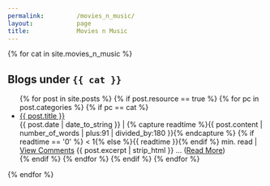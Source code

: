 ```yaml
---
permalink:         /movies_n_music/
layout:            page
title:             Movies n Music
---
```


{% for cat in site.movies_n_music %}
## Blogs under `{{ cat }}`
<ul>
    {% for post in site.posts %}
        {% if post.resource == true %}
            {% for pc in post.categories %}
                {% if pc == cat %}
                    <li>
                        <a href="{{ post.url }}">{{ post.title }}</a>
                        <br/>
                        <span class="post-date">{{ post.date | date_to_string }} |
                        {% capture readtime %}{{ post.content | number_of_words | plus:91 | divided_by:180 }}{% endcapture %}
                        {% if readtime == '0' %} &lt; 1{% else %}{{ readtime }}{% endif %} min. read |
                        <a href="{{ post.url }}#disqus_thread" data-disqus-identifier="{{ post.path | split:'/' | last | cgi_escape }}">View Comments</a>
                        </span>
                        <span class="post-excerpt">{{ post.excerpt | strip_html }} &hellip; (<a href="{{ post.url }}">Read More</a>)</span>
                    </li>
                {% endif %} <!-- cat-match-p -->
            {% endfor %} <!-- post-category -->
        {% endif %} <!-- resource-p -->
    {% endfor %}
</ul>
{% endfor %}

<script type="text/javascript">
    var disqus_shortname  = 'praveenkumarsrinivasan',
        disqus_identifier = '{{ page.path | split:'/' | last | cgi_escape }}',
        disqus_url        = '{{ site.url }}{{ page.url | uri_escape }}'
    ;
    (function() {
        var load = function(src){
            var s = document.createElement('script'); s.type = 'text/javascript'; s.async = true; s.src = src;
            var e = document.getElementsByTagName('script')[0]; e.parentNode.insertBefore(s, e);
        };
        load('//' + disqus_shortname + '.disqus.com/count.js');
        if (document.getElementById('disqus_thread')) {
            load('//' + disqus_shortname + '.disqus.com/embed.js');
        }
    })();
</script>

<script>
  (function(i,s,o,g,r,a,m){i['GoogleAnalyticsObject']=r;i[r]=i[r]||function(){
  (i[r].q=i[r].q||[]).push(arguments)},i[r].l=1*new Date();a=s.createElement(o),
  m=s.getElementsByTagName(o)[0];a.async=1;a.src=g;m.parentNode.insertBefore(a,m)
  })(window,document,'script','//www.google-analytics.com/analytics.js','ga');

  ga('create', 'UA-52928744-1', 'auto');
  ga('send', 'pageview');
</script>
